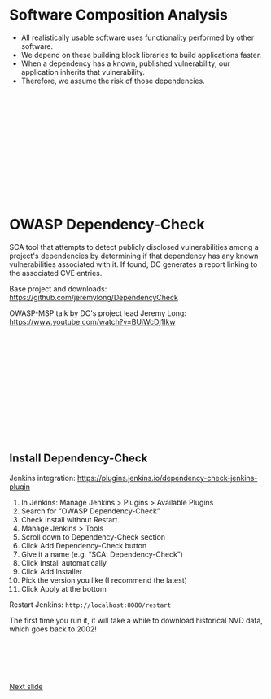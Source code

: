 # Software Composition Analysis

* All realistically usable software uses functionality performed by other software.
* We depend on these building block libraries to build applications faster.
* When a dependency has a known, published vulnerability, our application inherits that vulnerability. 
* Therefore, we assume the risk of those dependencies.

<br /><br /><br /><br /><br /><br /><br /><br /><br /><br /><br /><br />

# OWASP Dependency-Check

SCA tool that attempts to detect publicly disclosed vulnerabilities among a project's dependencies by determining if that dependency has any known vulnerabilities associated with it. If found, DC generates a report linking to the associated CVE entries.

Base project and downloads: https://github.com/jeremylong/DependencyCheck 

OWASP-MSP talk by DC's project lead Jeremy Long: https://www.youtube.com/watch?v=BUiWcDj1Ikw

<br /><br /><br /><br /><br /><br /><br /><br /><br /><br /><br /><br />

## Install Dependency-Check

Jenkins integration: https://plugins.jenkins.io/dependency-check-jenkins-plugin

1. In Jenkins: Manage Jenkins > Plugins > Available Plugins
2. Search for “OWASP Dependency-Check” 
3. Check Install without Restart.
5. Manage Jenkins > Tools
6. Scroll down to Dependency-Check section
7. Click Add Dependency-Check button
8. Give it a name (e.g. “SCA: Dependency-Check”)
9. Click Install automatically
10. Click Add Installer
11. Pick the version you like (I recommend the latest)
12. Click Apply at the bottom

Restart Jenkins: ```http://localhost:8080/restart```

The first time you run it, it will take a while to download historical NVD data, which goes back to 2002!

<br /><br /><br /><br />

[Next slide](dep-check_demo.md)
